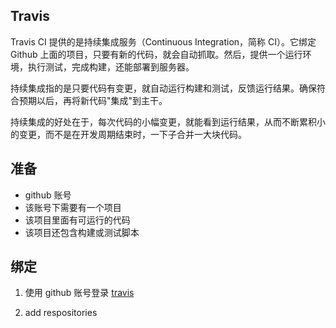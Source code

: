 ## Travis
Travis CI 提供的是持续集成服务（Continuous Integration，简称 CI）。它绑定 Github 上面的项目，只要有新的代码，就会自动抓取。然后，提供一个运行环境，执行测试，完成构建，还能部署到服务器。

持续集成指的是只要代码有变更，就自动运行构建和测试，反馈运行结果。确保符合预期以后，再将新代码"集成"到主干。

持续集成的好处在于，每次代码的小幅变更，就能看到运行结果，从而不断累积小的变更，而不是在开发周期结束时，一下子合并一大块代码。

## 准备
- github 账号
- 该账号下需要有一个项目
- 该项目里面有可运行的代码
- 该项目还包含构建或测试脚本

## 绑定
1. 使用 github 账号登录 [travis](https://travis-ci.org)

2. add respositories